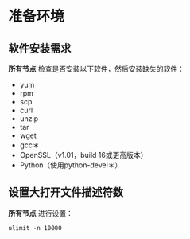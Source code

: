 准备环境
================================================================================
## 软件安装需求
**所有节点** 检查是否安装以下软件，然后安装缺失的软件：
+ yum
+ rpm
+ scp
+ curl
+ unzip
+ tar
+ wget
+ gcc＊
+ OpenSSL（v1.01，build 16或更高版本）
+ Python（使用python-devel＊）

## 设置大打开文件描述符数
**所有节点** 进行设置：
```shell 
ulimit -n 10000
```
